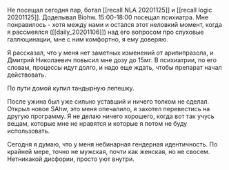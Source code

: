 Не посещал сегодня пар, ботал [[recall NLA 20201125]] и [[recall logic 20201125]]. Доделывал Biohw. 15:00-18:00 посещал психиатра. Мне понравилось - хотя между нами и остался этот неловкий момент, когда я рассмеялся ([[daily_20201106]]) над его вопросом про слуховые галлюцинации, мне с ним комфортно, я ему доверяю. 

Я рассказал, что у меня нет заметных изменений от арипипразола, и Дмитрий Николаевич повысил мне дозу до 15мг. В психиатрии, по его словам, процессы идут долго, и надо еще ждать, чтобы препарат начал действовать.

По пути домой купил тандырную лепешку.

После ужина был уже сильно уставший и ничего толком не сделал. Открыл новое SAhw, это меня опечалило, я захотел перевестись на другую программу. Я не делаю ничего хорошего, когда вот так учусь вещам, которые мне не нравятся и  которые я потом не буду использовать.

Сегодня я думаю, что у меня небинарная гендерная идентичность. По крайней мере, точно не мужская, почти как женская, но не свосем. Нетникакой дисфории, просто уют внутри.